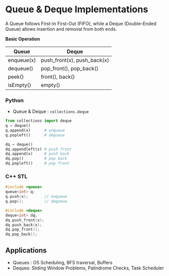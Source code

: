 # Queue & Deque Implementations

A Queue follows First-In First-Out (FIFO), while a Deque (Double-Ended Queue) allows insertion and removal from both ends.

**Basic Operation**

| **Queue**  | **Deque**                   |
| ---------- | --------------------------- |
| enqueue(x) | push_front(x), push_back(x) |
| dequeue()  | pop_front(), pop_back()     |
| peek()     | front(), back()             |
| isEmpty()  | empty()                     |

### Python

* Queue & Deque : `collections.deque`

````python
from collections import deque
q = deque()
q.append(x)      # enqueue
q.popleft()      # dequeue

dq = deque()
dq.appendleft(x) # push front
dq.append(x)     # push back
dq.pop()         # pop back
dq.popleft()     # pop front
````

### C++ STL

````cpp
#include <queue>
queue<int> q;
q.push(x);       // enqueue
q.pop();         // dequeue

#include <deque>
deque<int> dq;
dq.push_front(x);
dq.push_back(x);
dq.pop_front();
dq.pop_back();
````

## Applications

* Queues : OS Scheduling, BFS traversal, Buffers
* Deques: Sliding Window Problems, Palindrome Checks, Task Scheduler